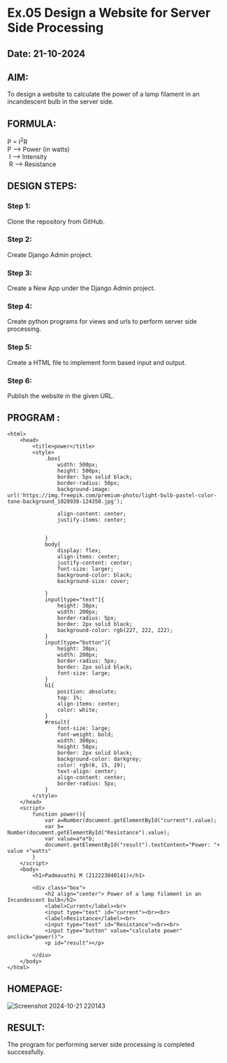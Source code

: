 # Ex.05 Design a Website for Server Side Processing
## Date: 21-10-2024

## AIM:
 To design a website to calculate the power of a lamp filament in an incandescent bulb in the server side. 


## FORMULA:
P = I<sup>2</sup>R
<br> P --> Power (in watts)
<br> I --> Intensity
<br> R --> Resistance

## DESIGN STEPS:

### Step 1:
Clone the repository from GitHub.

### Step 2:
Create Django Admin project.

### Step 3:
Create a New App under the Django Admin project.

### Step 4:
Create python programs for views and urls to perform server side processing.

### Step 5:
Create a HTML file to implement form based input and output.

### Step 6:
Publish the website in the given URL.

## PROGRAM :
```
<html>
    <head>
        <title>power</title>
        <style>
            .box{
                width: 500px;
                height: 500px;
                border: 5px solid black;
                border-radius: 50px;
                background-image: url('https://img.freepik.com/premium-photo/light-bulb-pastel-color-tone-background_1028938-124350.jpg');

                align-content: center;
                justify-items: center;
               
                
            }
            body{
                display: flex;
                align-items: center;
                justify-content: center;
                font-size: larger;
                background-color: black;
                background-size: cover;

            }
            input[type="text"]{
                height: 30px;
                width: 200px;
                border-radius: 5px;
                border: 2px solid black;
                background-color: rgb(227, 222, 222);
            }
            input[type="button"]{
                height: 30px;
                width: 200px;
                border-radius: 5px;
                border: 2px solid black;
                font-size: large;
            }
            h1{
                position: absolute;
                top: 1%;
                align-items: center;
                color: white;
            }
            #result{
                font-size: large;
                font-weight: bold;
                width: 300px;
                height: 50px;
                border: 2px solid black;
                background-color: darkgrey;
                color: rgb(6, 15, 19);
                text-align: center;
                align-content: center;
                border-radius: 5px;
            }
        </style>
    </head>
    <script>
        function power(){
            var a=Number(document.getElementById("current").value);
            var b= Number(document.getElementById("Resistance").value);
            var value=a*a*b;
            document.getElementById("result").textContent="Power: "+ value +"watts"
        }
    </script>
    <body>
        <h1>Padmavathi M (212223040141)</h1>

        <div class="box">
            <h2 align="center"> Power of a lamp filament in an Incandescent bulb</h2>
            <label>Current</label><br>
            <input type="text" id="current"><br><br>
            <label>Resistance</label><br>
            <input type="text" id="Resistance"><br><br>
            <input type="button" value="calculate power" onclick="power()">
            <p id="result"></p>

        </div>
    </body>
</html>
```
## HOMEPAGE:
![Screenshot 2024-10-21 220143](https://github.com/user-attachments/assets/d4c44f89-dda4-4864-aef2-1e3a43ad0793)

## RESULT:
The program for performing server side processing is completed successfully.
